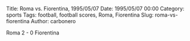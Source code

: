 Title: Roma vs. Fiorentina, 1995/05/07
Date: 1995/05/07 00:00
Category: sports
Tags: football, football scores, Roma, Fiorentina
Slug: roma-vs-fiorentina
Author: carbonero


Roma 2 - 0 Fiorentina
